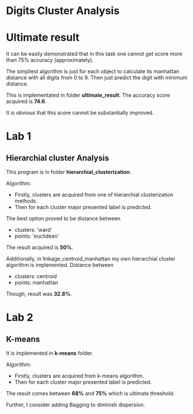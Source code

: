 # Digits Cluster Analysis

# Ultimate result

It can be easily demonstrated that in this task one cannot get score more than 75% accuracy (approximately).

The simpliest algorithm is just for each object to calculate its manhattan distance with all digits from 0 to 9. Then just predict the digit with minimum distance.

This is implementated in folder **ultimate_result**.
The accuracy score acquired is **74.6**.

It is obvious that this score cannot be substantially improved.


# Lab 1

## Hierarchial cluster Analysis

This program is in folder **hierarchial_clusterization**.

Algorithm:
* Firstly, clusters are acquired from one of hierarchial clusterization methods.
* Then for each cluster major presented label is predicted.

The best option proved to be distance between
* clusters: 'ward' 
* points: 'euclidean'

The result acquired is **50%**.

Additionally, in linkage_centroid_manhattan my own hierarchial cluster algorithm is implemented. Distance between
* clusters: centroid
* points: manhattan

Though, result was **32.8%**.

# Lab 2

## K-means

It is implemented in **k-means** folder.

Algorithm:
* Firstly, clusters are acquired from k-means algorithm.
* Then for each cluster major presented label is predicted.

The result comes between **68%** and **75%** which is ultimate threshold.

Further, I consider adding Bagging to diminish dispersion.

